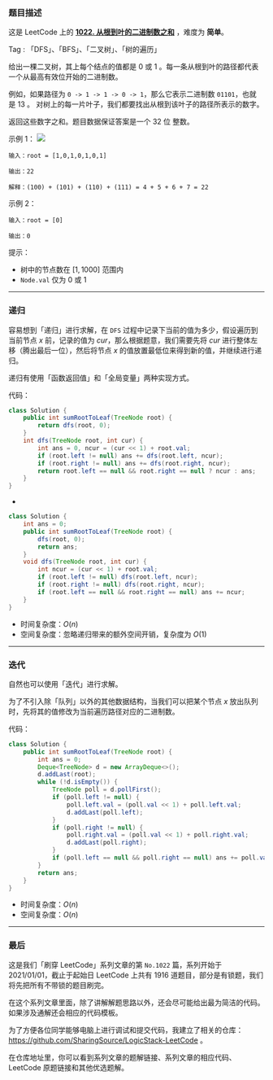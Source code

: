 ### 题目描述

这是 LeetCode 上的 **[1022. 从根到叶的二进制数之和](https://leetcode.cn/problems/sum-of-root-to-leaf-binary-numbers/solution/by-ac_oier-1905/)** ，难度为 **简单**。

Tag : 「DFS」、「BFS」、「二叉树」、「树的遍历」



给出一棵二叉树，其上每个结点的值都是 $0$ 或 $1$ 。每一条从根到叶的路径都代表一个从最高有效位开始的二进制数。

例如，如果路径为 `0 -> 1 -> 1 -> 0 -> 1`，那么它表示二进制数 `01101`，也就是 $13$ 。
对树上的每一片叶子，我们都要找出从根到该叶子的路径所表示的数字。

返回这些数字之和。题目数据保证答案是一个 $32$ 位 整数。

示例 1：
![](https://assets.leetcode.com/uploads/2019/04/04/sum-of-root-to-leaf-binary-numbers.png)
```
输入：root = [1,0,1,0,1,0,1]

输出：22

解释：(100) + (101) + (110) + (111) = 4 + 5 + 6 + 7 = 22
```
示例 2：
```
输入：root = [0]

输出：0
```

提示：
* 树中的节点数在 $[1, 1000]$ 范围内
* `Node.val` 仅为 $0$ 或 $1$ 

---

### 递归

容易想到「递归」进行求解，在 `DFS` 过程中记录下当前的值为多少，假设遍历到当前节点 $x$ 前，记录的值为 $cur$，那么根据题意，我们需要先将 $cur$ 进行整体左移（腾出最后一位），然后将节点 $x$ 的值放置最低位来得到新的值，并继续进行递归。

递归有使用「函数返回值」和「全局变量」两种实现方式。

代码：
```Java
class Solution {
    public int sumRootToLeaf(TreeNode root) {
        return dfs(root, 0);
    }
    int dfs(TreeNode root, int cur) {
        int ans = 0, ncur = (cur << 1) + root.val;
        if (root.left != null) ans += dfs(root.left, ncur);
        if (root.right != null) ans += dfs(root.right, ncur);
        return root.left == null && root.right == null ? ncur : ans;
    }
}
```

-

```Java
class Solution {
    int ans = 0;
    public int sumRootToLeaf(TreeNode root) {
        dfs(root, 0);
        return ans;
    }
    void dfs(TreeNode root, int cur) {
        int ncur = (cur << 1) + root.val;
        if (root.left != null) dfs(root.left, ncur);
        if (root.right != null) dfs(root.right, ncur);
        if (root.left == null && root.right == null) ans += ncur;
    }
}
```
* 时间复杂度：$O(n)$
* 空间复杂度：忽略递归带来的额外空间开销，复杂度为 $O(1)$

---

### 迭代

自然也可以使用「迭代」进行求解。

为了不引入除「队列」以外的其他数据结构，当我们可以把某个节点 $x$ 放出队列时，先将其的值修改为当前遍历路径对应的二进制数。

代码：
```Java
class Solution {
    public int sumRootToLeaf(TreeNode root) {
        int ans = 0;
        Deque<TreeNode> d = new ArrayDeque<>();
        d.addLast(root);
        while (!d.isEmpty()) {
            TreeNode poll = d.pollFirst();
            if (poll.left != null) {
                poll.left.val = (poll.val << 1) + poll.left.val;
                d.addLast(poll.left);
            }
            if (poll.right != null) {
                poll.right.val = (poll.val << 1) + poll.right.val;
                d.addLast(poll.right);
            }
            if (poll.left == null && poll.right == null) ans += poll.val;
        }
        return ans;
    }
}
```
* 时间复杂度：$O(n)$
* 空间复杂度：$O(n)$

---

### 最后

这是我们「刷穿 LeetCode」系列文章的第 `No.1022` 篇，系列开始于 2021/01/01，截止于起始日 LeetCode 上共有 1916 道题目，部分是有锁题，我们将先把所有不带锁的题目刷完。

在这个系列文章里面，除了讲解解题思路以外，还会尽可能给出最为简洁的代码。如果涉及通解还会相应的代码模板。

为了方便各位同学能够电脑上进行调试和提交代码，我建立了相关的仓库：https://github.com/SharingSource/LogicStack-LeetCode 。

在仓库地址里，你可以看到系列文章的题解链接、系列文章的相应代码、LeetCode 原题链接和其他优选题解。

